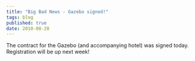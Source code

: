 ```yaml
---
title: "Big Bad News - Gazebo signed!"
tags: blog
published: true
date: 2010-08-28
---
```


The contract for the Gazebo (and accompanying hotel) was signed today. Registration will be up next week!
